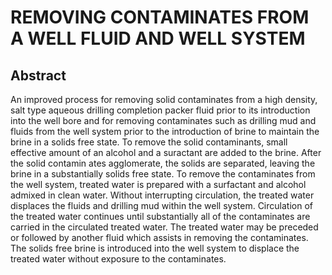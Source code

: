 # REMOVING CONTAMINATES FROM A WELL FLUID AND WELL SYSTEM

## Abstract
An improved process for removing solid contaminates from a high density, salt type aqueous drilling completion packer fluid prior to its introduction into the well bore and for removing contaminates such as drilling mud and fluids from the well system prior to the introduction of brine to maintain the brine in a solids free state. To remove the solid contaminants, small effective amount of an alcohol and a suractant are added to the brine. After the solid contamin ates agglomerate, the solids are separated, leaving the brine in a substantially solids free state. To remove the contaminates from the well system, treated water is prepared with a surfactant and alcohol admixed in clean water. Without interrupting circulation, the treated water displaces the fluids and drilling mud within the well system. Circulation of the treated water continues until substantially all of the contaminates are carried in the circulated treated water. The treated water may be preceded or followed by another fluid which assists in removing the contaminates. The solids free brine is introduced into the well system to displace the treated water without exposure to the contaminates.